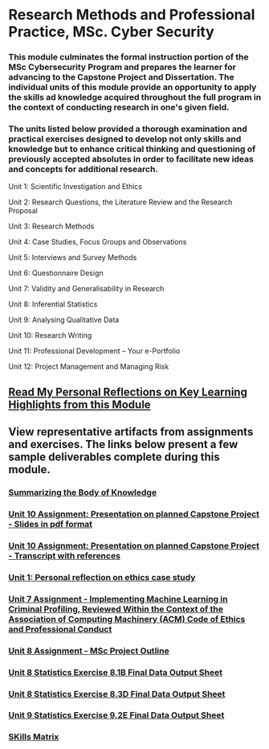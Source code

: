 # Research Methods and Professional Practice, MSc. Cyber Security

### This module culminates the formal instruction portion of the MSc Cybersecurity Program and prepares the learner for advancing to the Capstone Project and Dissertation. The individual units of this module provide an opportunity to apply the skills ad knowledge acquired throughout the full program in the context of conducting research in one's given field.

### The units listed below provided a thorough examination and practical exercises designed to develop not only skills and knowledge but to enhance critical thinking and questioning of previously accepted absolutes in order to facilitate new ideas and concepts for additional research.

Unit 1: Scientific Investigation and Ethics  

Unit 2: Research Questions, the Literature Review and the Research Proposal

Unit 3: Research Methods

Unit 4: Case Studies, Focus Groups and Observations

Unit 5: Interviews and Survey Methods

Unit 6: Questionnaire Design

Unit 7: Validity and Generalisability in Research

Unit 8: Inferential Statistics

Unit 9: Analysing Qualitative Data

Unit 10: Research Writing

Unit 11: Professional Development – Your e-Portfolio

Unit 12: Project Management and Managing Risk

## [Read My Personal Reflections on Key Learning Highlights from this Module](Research_Methods_and_Professional_Practice.pdf)

## View representative artifacts from assignments and exercises. The links below present a few sample deliverables complete during this module.

### [Summarizing the Body of Knowledge](Summarizing_the_Body_of_Knowledge.pdf)
### [Unit 10 Assignment: Presentation on planned Capstone Project - Slides in pdf format](ReidentificationCVs.pdf)
### [Unit 10 Assignment: Presentation on planned Capstone Project - Transcript with references](PresentationScript.pdf)
### [Unit 1: Personal reflection on ethics case study](Unit1_Personal_reflection_on_ethics_case_study.pdf)
### [Unit 7 Assignment - Implementing Machine Learning in Criminal Profiling, Reviewed Within the Context of the Association of Computing Machinery (ACM) Code of Ethics and Professional Conduct](ML_in_Criminal_Profiling.pdf)
### [Unit 8 Assignment - MSc Project Outline](Project_Outline.pdf)
### [Unit 8 Statistics Exercise 8.1B Final Data Output Sheet](81Bdata.pdf)
### [Unit 8 Statistics Exercise 8.3D Final Data Output Sheet](83Ddata.pdf)
### [Unit 9 Statistics Exercise 9.2E Final Data Output Sheet](92EdataGraph.pdf)
### [SKills Matrix](SkillsMatrix.pdf)
